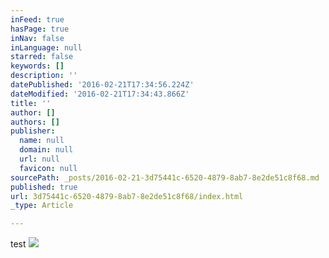 ```yaml
---
inFeed: true
hasPage: true
inNav: false
inLanguage: null
starred: false
keywords: []
description: ''
datePublished: '2016-02-21T17:34:56.224Z'
dateModified: '2016-02-21T17:34:43.866Z'
title: ''
author: []
authors: []
publisher:
  name: null
  domain: null
  url: null
  favicon: null
sourcePath: _posts/2016-02-21-3d75441c-6520-4879-8ab7-8e2de51c8f68.md
published: true
url: 3d75441c-6520-4879-8ab7-8e2de51c8f68/index.html
_type: Article

---
```

test
![](https://the-grid-user-content.s3-us-west-2.amazonaws.com/9882c087-ae9a-4c1c-a356-6bccf0373d0d.jpg)